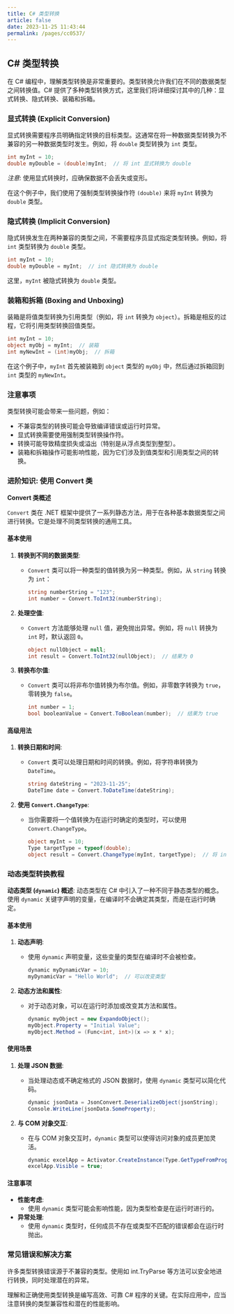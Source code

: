 ```yaml
---
title: C# 类型转换
article: false
date: 2023-11-25 11:43:44
permalink: /pages/cc0537/
---
```



## C# 类型转换

在 C# 编程中，理解类型转换是非常重要的。类型转换允许我们在不同的数据类型之间转换值。C# 提供了多种类型转换方式，这里我们将详细探讨其中的几种：显式转换、隐式转换、装箱和拆箱。

### 显式转换 (Explicit Conversion)

显式转换需要程序员明确指定转换的目标类型。这通常在将一种数据类型转换为不兼容的另一种数据类型时发生。例如，将 `double` 类型转换为 `int` 类型。

```csharp
int myInt = 10;
double myDouble = (double)myInt;  // 将 int 显式转换为 double
```
*注意*: 使用显式转换时，应确保数据不会丢失或变形。

在这个例子中，我们使用了强制类型转换操作符 `(double)` 来将 `myInt` 转换为 `double` 类型。

### 隐式转换 (Implicit Conversion)

隐式转换发生在两种兼容的类型之间，不需要程序员显式指定类型转换。例如，将 `int` 类型转换为 `double` 类型。

```csharp
int myInt = 10;
double myDouble = myInt;  // int 隐式转换为 double
```

这里，`myInt` 被隐式转换为 `double` 类型。

### 装箱和拆箱 (Boxing and Unboxing)

装箱是将值类型转换为引用类型（例如，将 `int` 转换为 `object`）。拆箱是相反的过程，它将引用类型转换回值类型。

```csharp
int myInt = 10;
object myObj = myInt;  // 装箱
int myNewInt = (int)myObj;  // 拆箱
```

在这个例子中，`myInt` 首先被装箱到 `object` 类型的 `myObj` 中，然后通过拆箱回到 `int` 类型的 `myNewInt`。

### 注意事项

类型转换可能会带来一些问题，例如：

- 不兼容类型的转换可能会导致编译错误或运行时异常。
- 显式转换需要使用强制类型转换操作符。
- 转换可能导致精度损失或溢出（特别是从浮点类型到整型）。
- 装箱和拆箱操作可能影响性能，因为它们涉及到值类型和引用类型之间的转换。

### 进阶知识: 使用 Convert 类
**Convert 类概述**

`Convert` 类在 .NET 框架中提供了一系列静态方法，用于在各种基本数据类型之间进行转换。它是处理不同类型转换的通用工具。

#### 基本使用
1. **转换到不同的数据类型**:
   - `Convert` 类可以将一种类型的值转换为另一种类型。例如，从 `string` 转换为 `int`：

     ```csharp
     string numberString = "123";
     int number = Convert.ToInt32(numberString);
     ```

2. **处理空值**:
   - `Convert` 方法能够处理 `null` 值，避免抛出异常。例如，将 `null` 转换为 `int` 时，默认返回 `0`。

     ```csharp
     object nullObject = null;
     int result = Convert.ToInt32(nullObject);  // 结果为 0
     ```

3. **转换布尔值**:
   - `Convert` 类可以将非布尔值转换为布尔值。例如，非零数字转换为 `true`，零转换为 `false`。

     ```csharp
     int number = 1;
     bool booleanValue = Convert.ToBoolean(number);  // 结果为 true
     ```

#### 高级用法
1. **转换日期和时间**:
   - `Convert` 类可以处理日期和时间的转换。例如，将字符串转换为 `DateTime`。

     ```csharp
     string dateString = "2023-11-25";
     DateTime date = Convert.ToDateTime(dateString);
     ```

2. **使用 `Convert.ChangeType`**:
   - 当你需要将一个值转换为在运行时确定的类型时，可以使用 `Convert.ChangeType`。

     ```csharp
     object myInt = 10;
     Type targetType = typeof(double);
     object result = Convert.ChangeType(myInt, targetType);  // 将 int 转换为 double
     ```

### 动态类型转换教程

**动态类型 (`dynamic`) 概述**:
动态类型在 C# 中引入了一种不同于静态类型的概念。使用 `dynamic` 关键字声明的变量，在编译时不会确定其类型，而是在运行时确定。

#### 基本使用
1. **动态声明**:
   - 使用 `dynamic` 声明变量，这些变量的类型在编译时不会被检查。

     ```csharp
     dynamic myDynamicVar = 10;
     myDynamicVar = "Hello World";  // 可以改变类型
     ```

2. **动态方法和属性**:
   - 对于动态对象，可以在运行时添加或改变其方法和属性。

     ```csharp
     dynamic myObject = new ExpandoObject();
     myObject.Property = "Initial Value";
     myObject.Method = (Func<int, int>)(x => x * x);
     ```

#### 使用场景
1. **处理 JSON 数据**:
   - 当处理动态或不确定格式的 JSON 数据时，使用 `dynamic` 类型可以简化代码。

     ```csharp
     dynamic jsonData = JsonConvert.DeserializeObject(jsonString);
     Console.WriteLine(jsonData.SomeProperty);
     ```

2. **与 COM 对象交互**:
   - 在与 COM 对象交互时，`dynamic` 类型可以使得访问对象的成员更加灵活。

     ```csharp
     dynamic excelApp = Activator.CreateInstance(Type.GetTypeFromProgID("Excel.Application"));
     excelApp.Visible = true;
     ```

#### 注意事项
- **性能考虑**:
  - 使用 `dynamic` 类型可能会影响性能，因为类型检查是在运行时进行的。
- **异常处理**:
  - 使用 `dynamic` 类型时，任何成员不存在或类型不匹配的错误都会在运行时抛出。

### 常见错误和解决方案
许多类型转换错误源于不兼容的类型。使用如 int.TryParse 等方法可以安全地进行转换，同时处理潜在的异常。

理解和正确使用类型转换是编写高效、可靠 C# 程序的关键。在实际应用中，应当注意转换的类型兼容性和潜在的性能影响。